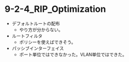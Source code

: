 # 9-2-4_RIP_Optimization

* デフォルトルートの配布
  * やり方が分からない。
* ルートフィルタ
  * ポリシーを使えばできそう。
* パッシブインターフェイス
  * ポート単位ではできなかった。VLAN単位ではできた。